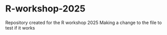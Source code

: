 # R-workshop-2025
Repository created for the R workshop 2025
Making a change to the file to test if it works